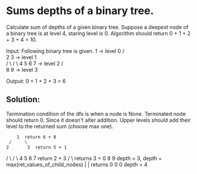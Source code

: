 # Sums depths of a binary tree.
Calculate sum of depths of a given binary tree. Suppose a deepest node of a binary tree is at level 4, staring level is 0. Algorithm should return 0 + 1 + 2 + 3 + 4 = 10.

Input:
Following binary tree is given. 
        1           -> level 0
     /     \
    2       3       -> level 1  
   / \     / \ 
  4   5   6   7     -> level 2
 / \
8   9               -> level 3 

Output:
0 + 1 + 2 + 3 = 6

## Solution:
Termination condition of the dfs is when a node is None. Terminated node should return 0. Since it doesn't alter addition. Upper levels should add their level to the returned sum (choose max one).

        1  return 6 + 0
     /     \
    2       3  return 5 + 1
   / \     / \ 
  4   5   6   7  return 2 + 3
 / \     returns 3 + 0
8   9    depth = 3, depth + max(ret_values_of_child_nodes) 
|   |  returns 0
0   0  depth = 4
